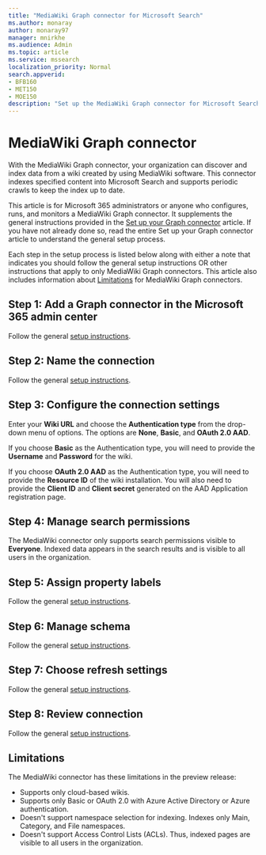 ```yaml
---
title: "MediaWiki Graph connector for Microsoft Search"
ms.author: monaray
author: monaray97
manager: mnirkhe
ms.audience: Admin
ms.topic: article
ms.service: mssearch
localization_priority: Normal
search.appverid:
- BFB160
- MET150
- MOE150
description: "Set up the MediaWiki Graph connector for Microsoft Search"
---
```


# MediaWiki Graph connector

With the MediaWiki Graph connector, your organization can discover and index data from a wiki created by using MediaWiki software. This connector indexes specified content into Microsoft Search and supports periodic crawls to keep the index up to date.

This article is for Microsoft 365 administrators or anyone who configures, runs, and monitors a MediaWiki Graph connector. It supplements the
general instructions provided in the [Set up your Graph connector](configure-connector.md) article. If you have not already done so, read the entire Set up your Graph connector article to understand the general setup process.

Each step in the setup process is listed below along with either a note that indicates you should follow the general setup instructions OR other instructions that apply to only MediaWiki Graph connectors. This article also includes information about [Limitations](#limitations) for MediaWiki Graph connectors.

<!---## Before you get started-->

<!---Insert "Before you get started" recommendations for this data source-->

## Step 1: Add a Graph connector in the Microsoft 365 admin center

Follow the general [setup instructions](https://docs.microsoft.com/microsoftsearch/configure-connector).
<!---If the above phrase does not apply, delete it and insert specific details for your data source that are different from general setup instructions.-->

## Step 2: Name the connection

Follow the general [setup instructions](https://docs.microsoft.com/microsoftsearch/configure-connector).
<!---If the above phrase does not apply, delete it and insert specific details for your data source that are different from general setup instructions.-->

## Step 3: Configure the connection settings

Enter your **Wiki URL** and choose the **Authentication type** from the drop-down menu of options. The options are **None**, **Basic**, and **OAuth
2.0 AAD**.

If you choose **Basic** as the Authentication type, you will need to provide the **Username** and **Password** for the wiki.

If you choose **OAuth 2.0 AAD** as the Authentication type, you will need to provide the **Resource ID** of the wiki installation. You will also need to provide the **Client ID** and **Client secret** generated on the AAD Application registration page.

## Step 4: Manage search permissions

The MediaWiki connector only supports search permissions visible to **Everyone**. Indexed data appears in the search results and is visible to all users in the organization.

## Step 5: Assign property labels

Follow the general [setup instructions](https://docs.microsoft.com/microsoftsearch/configure-connector).
<!---If the above phrase does not apply, delete it and insert specific details for your data source that are different from general setup instructions.-->

## Step 6: Manage schema

Follow the general [setup instructions](https://docs.microsoft.com/microsoftsearch/configure-connector).
<!---If the above phrase does not apply, delete it and insert specific details for your data source that are different from general setup instructions.-->

## Step 7: Choose refresh settings

Follow the general [setup instructions](https://docs.microsoft.com/microsoftsearch/configure-connector).
<!---If the above phrase does not apply, delete it and insert specific details for your data source that are different from general setup instructions.-->

## Step 8: Review connection

Follow the general [setup instructions](https://docs.microsoft.com/microsoftsearch/configure-connector).
<!---If the above phrase does not apply, delete it and insert specific details for your data source that are different from general setup instructions.-->

<!---## Troubleshooting-->
<!---To be added-->

## Limitations

The MediaWiki connector has these limitations in the preview release:

* Supports only cloud-based wikis.
* Supports only Basic or OAuth 2.0 with Azure Active Directory or Azure authentication.
* Doesn't support namespace selection for indexing. Indexes only Main, Category, and File namespaces.
* Doesn't support Access Control Lists (ACLs). Thus, indexed pages are visible to all users in the organization.
